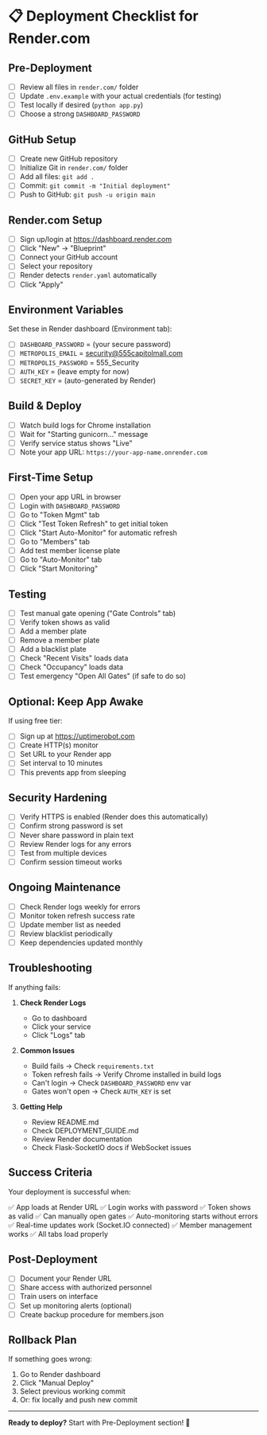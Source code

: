 # 📋 Deployment Checklist for Render.com

## Pre-Deployment

- [ ] Review all files in `render.com/` folder
- [ ] Update `.env.example` with your actual credentials (for testing)
- [ ] Test locally if desired (`python app.py`)
- [ ] Choose a strong `DASHBOARD_PASSWORD`

## GitHub Setup

- [ ] Create new GitHub repository
- [ ] Initialize Git in `render.com/` folder
- [ ] Add all files: `git add .`
- [ ] Commit: `git commit -m "Initial deployment"`
- [ ] Push to GitHub: `git push -u origin main`

## Render.com Setup

- [ ] Sign up/login at https://dashboard.render.com
- [ ] Click "New" → "Blueprint"
- [ ] Connect your GitHub account
- [ ] Select your repository
- [ ] Render detects `render.yaml` automatically
- [ ] Click "Apply"

## Environment Variables

Set these in Render dashboard (Environment tab):

- [ ] `DASHBOARD_PASSWORD` = (your secure password)
- [ ] `METROPOLIS_EMAIL` = security@555capitolmall.com
- [ ] `METROPOLIS_PASSWORD` = 555_Security
- [ ] `AUTH_KEY` = (leave empty for now)
- [ ] `SECRET_KEY` = (auto-generated by Render)

## Build & Deploy

- [ ] Watch build logs for Chrome installation
- [ ] Wait for "Starting gunicorn..." message
- [ ] Verify service status shows "Live"
- [ ] Note your app URL: `https://your-app-name.onrender.com`

## First-Time Setup

- [ ] Open your app URL in browser
- [ ] Login with `DASHBOARD_PASSWORD`
- [ ] Go to "Token Mgmt" tab
- [ ] Click "Test Token Refresh" to get initial token
- [ ] Click "Start Auto-Monitor" for automatic refresh
- [ ] Go to "Members" tab
- [ ] Add test member license plate
- [ ] Go to "Auto-Monitor" tab
- [ ] Click "Start Monitoring"

## Testing

- [ ] Test manual gate opening ("Gate Controls" tab)
- [ ] Verify token shows as valid
- [ ] Add a member plate
- [ ] Remove a member plate
- [ ] Add a blacklist plate
- [ ] Check "Recent Visits" loads data
- [ ] Check "Occupancy" loads data
- [ ] Test emergency "Open All Gates" (if safe to do so)

## Optional: Keep App Awake

If using free tier:

- [ ] Sign up at https://uptimerobot.com
- [ ] Create HTTP(s) monitor
- [ ] Set URL to your Render app
- [ ] Set interval to 10 minutes
- [ ] This prevents app from sleeping

## Security Hardening

- [ ] Verify HTTPS is enabled (Render does this automatically)
- [ ] Confirm strong password is set
- [ ] Never share password in plain text
- [ ] Review Render logs for any errors
- [ ] Test from multiple devices
- [ ] Confirm session timeout works

## Ongoing Maintenance

- [ ] Check Render logs weekly for errors
- [ ] Monitor token refresh success rate
- [ ] Update member list as needed
- [ ] Review blacklist periodically
- [ ] Keep dependencies updated monthly

## Troubleshooting

If anything fails:

1. **Check Render Logs**
   - Go to dashboard
   - Click your service
   - Click "Logs" tab

2. **Common Issues**
   - Build fails → Check `requirements.txt`
   - Token refresh fails → Verify Chrome installed in build logs
   - Can't login → Check `DASHBOARD_PASSWORD` env var
   - Gates won't open → Check `AUTH_KEY` is set

3. **Getting Help**
   - Review README.md
   - Check DEPLOYMENT_GUIDE.md
   - Review Render documentation
   - Check Flask-SocketIO docs if WebSocket issues

## Success Criteria

Your deployment is successful when:

✅ App loads at Render URL
✅ Login works with password
✅ Token shows as valid
✅ Can manually open gates
✅ Auto-monitoring starts without errors
✅ Real-time updates work (Socket.IO connected)
✅ Member management works
✅ All tabs load properly

## Post-Deployment

- [ ] Document your Render URL
- [ ] Share access with authorized personnel
- [ ] Train users on interface
- [ ] Set up monitoring alerts (optional)
- [ ] Create backup procedure for members.json

## Rollback Plan

If something goes wrong:

1. Go to Render dashboard
2. Click "Manual Deploy"
3. Select previous working commit
4. Or: fix locally and push new commit

---

**Ready to deploy?** Start with Pre-Deployment section! 🚀
